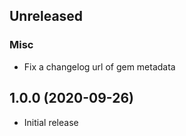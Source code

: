 ## Unreleased

### Misc

* Fix a changelog url of gem metadata


## 1.0.0 (2020-09-26)

* Initial release
